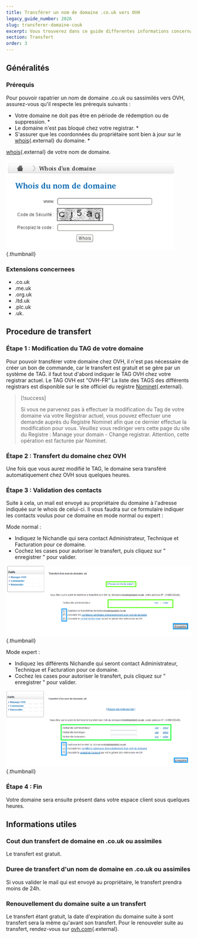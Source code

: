 ```yaml
---
title: Transférer un nom de domaine .co.uk vers OVH
legacy_guide_number: 2026
slug: transferer-domaine-couk
excerpt: Vous trouverez dans ce guide differentes informations concernant le rapatriement d’un nom de domaine ayant l’extension .co.uk ou assimilees vers OVH.
section: Transfert
order: 3
---
```



## Généralités

### Prérequis
Pour pouvoir rapatrier un nom de domaine .co.uk ou sassimilés vers OVH, assurez-vous qu'il respecte les prérequis suivants :

- Votre domaine ne doit pas être en période de rédemption ou de suppression. *
- Le domaine n'est pas bloqué chez votre registrar. *
- S'assurer que les coordonnées du propriétaire sont bien à jour sur le [whois](https://www.ovh.com/cgi-bin/whois.pl){.external} du domaine. *

[whois](https://www.ovh.com/cgi-bin/whois.pl){.external} de votre nom de domaine.


![hosting](images/3485.png){.thumbnail}


### Extensions concernees
- .co.uk
- .me.uk
- .org.uk
- .ltd.uk
- .plc.uk
- .uk.


## Procedure de transfert

### Étape 1 &#58; Modification du TAG de votre domaine
Pour pouvoir transférer votre domaine chez OVH, il n'est pas nécessaire de créer un bon de commande, car le transfert est gratuit et se gère par un système de TAG. il faut tout d'abord indiquer le TAG OVH chez votre registrar actuel. Le TAG OVH est "OVH-FR" La liste des TAGS des différents registrars est disponible sur le site officiel du registre [Nominet](http://www.nominet.uk/registrar-list){.external}.



> [!success]
>
> Si vous ne parvenez pas à effectuer la modification du Tag de votre domaine via
> votre Registrar actuel, vous pouvez effectuer une demande auprès du Registre
> Nominet afin que ce dernier effectue la modification pour vous.
> Veuillez vous rediriger vers cette page du site du Registre : Manage your domain - Change registrar.
> Attention, cette opération est facturée par Nominet.
> 


### Étape 2 &#58; Transfert du domaine chez OVH
Une fois que vous aurez modifié le TAG, le domaine sera transféré automatiquement chez OVH sous quelques heures.


### Étape 3 &#58; Validation des contacts
Suite à cela, un mail est envoyé au propriétaire du domaine à l'adresse indiquée sur le whois de celui-ci. Il vous faudra sur ce formulaire indiquer les contacts voulus pour ce domaine en mode normal ou expert :

Mode normal :

- Indiquez le Nichandle qui sera contact Administrateur, Technique et Facturation pour ce domaine.
- Cochez les cases pour autoriser le transfert, puis cliquez sur " enregistrer " pour valider.


![hosting](images/3487.png){.thumbnail}

Mode expert :

- Indiquez les différents Nichandle qui seront contact Administrateur, Technique et Facturation pour ce domaine.
- Cochez les cases pour autoriser le transfert, puis cliquez sur " enregistrer " pour valider.


![hosting](images/3486.png){.thumbnail}


### Étape 4 &#58; Fin
Votre domaine sera ensuite présent dans votre espace client sous quelques heures.


## Informations utiles

### Cout dun transfert de domaine en .co.uk ou assimiles
Le transfert est gratuit.


### Duree de transfert d'un nom de domaine  en .co.uk ou assimiles
Si vous valider le mail qui est envoyé au propriétaire, le transfert prendra moins de 24h.


### Renouvellement du domaine suite a un transfert
Le transfert étant gratuit, la date d'expiration du domaine suite à sont transfert sera la même qu'avant son transfert. Pour le renouveler suite au transfert, rendez-vous sur [ovh.com](https://www.ovh.com){.external}.